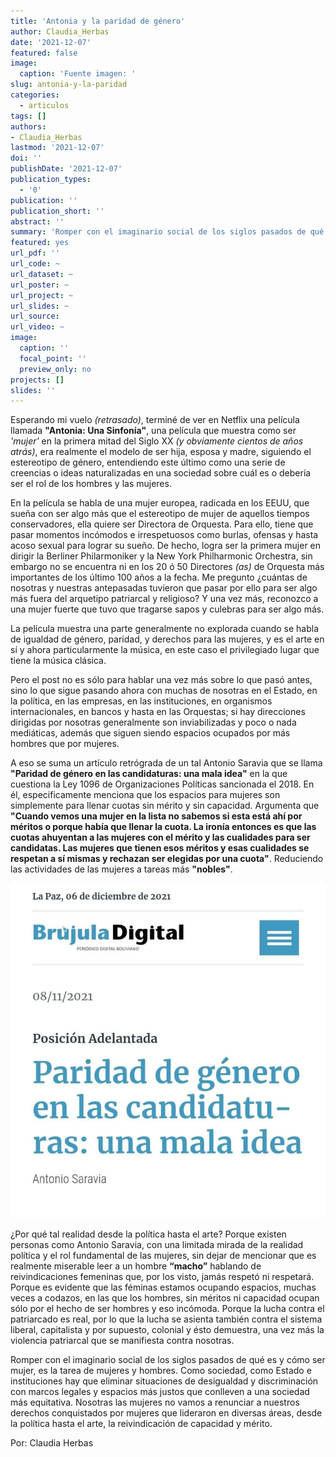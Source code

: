 ```yaml
---
title: 'Antonia y la paridad de género'
author: Claudia_Herbas
date: '2021-12-07'
featured: false
image:
  caption: 'Fuente imagen: '
slug: antonia-y-la-paridad 
categories:
  - articulos
tags: []
authors:
- Claudia_Herbas
lastmod: '2021-12-07'
doi: ''
publishDate: '2021-12-07'
publication_types:
  - '0'
publication: ''
publication_short: ''
abstract: ''
summary: 'Romper con el imaginario social de los siglos pasados de qué es y cómo ser mujer, es la tarea de mujeres y hombres.'
featured: yes
url_pdf: ''
url_code: ~
url_dataset: ~
url_poster: ~
url_project: ~
url_slides: ~
url_source: 
url_video: ~
image:
  caption: ''
  focal_point: ''
  preview_only: no
projects: []
slides: ''
---
```


Esperando mi vuelo *(retrasado)*, terminé de ver en Netflix una película llamada **"Antonia: Una Sinfonía"**, una película que muestra como ser *'mujer'* en la primera mitad del  Siglo XX *(y obviamente cientos de años atrás)*, era realmente el modelo de ser hija, esposa y madre, siguiendo el estereotipo de género, entendiendo este último como una serie de creencias o ideas naturalizadas en una sociedad sobre cuál es o debería ser el rol de los hombres y las mujeres. 

En la película se habla de una mujer europea, radicada en los EEUU, que sueña con ser algo más que el estereotipo de mujer de aquellos tiempos conservadores, ella quiere ser Directora de Orquesta. Para ello, tiene que pasar momentos incómodos e irrespetuosos como burlas, ofensas y hasta acoso sexual para lograr su sueño. De hecho, logra ser la primera mujer en dirigir la Berliner Philarmoniker y la New York Philharmonic Orchestra, sin embargo no se encuentra ni en los 20 ó 50 Directores *(as)* de Orquesta más importantes de los último 100 años a la fecha. Me pregunto ¿cuántas de nosotras y nuestras antepasadas tuvieron que pasar por ello para ser algo más fuera del arquetipo patriarcal y religioso? Y una vez más, reconozco a una mujer fuerte que tuvo que tragarse sapos y culebras para ser algo más. 

La película muestra una parte generalmente no explorada cuando se habla de igualdad de género, paridad, y derechos para las mujeres, y es el arte en sí y ahora particularmente la música, en este caso el privilegiado lugar que tiene la música clásica.

Pero el post no es sólo para hablar una vez más sobre lo que pasó antes, sino lo que sigue pasando ahora con muchas de nosotras en el Estado, en la política, en las empresas, en las instituciones, en organismos internacionales, en  bancos y hasta en las Orquestas; si hay direcciones dirigidas por nosotras generalmente son inviabilizadas y poco o nada mediáticas, además que siguen siendo espacios ocupados por más hombres que por mujeres. 

A eso se suma un artículo retrógrada de un tal Antonio Saravia que se llama **"Paridad de género en las candidaturas: una mala idea"** en la que cuestiona la Ley 1096 de Organizaciones Políticas sancionada el 2018. En él, especificamente menciona que los espacios para mujeres son simplemente para llenar cuotas sin mérito y sin capacidad. Argumenta que **"Cuando vemos una mujer en la lista no sabemos si esta está ahí por méritos o porque había que llenar la cuota. La ironía entonces es que las cuotas ahuyentan a las mujeres con el mérito y las cualidades para ser candidatas. Las mujeres que tienen esos méritos y esas cualidades se respetan a sí mismas y rechazan ser elegidas por una cuota"**. Reduciendo las actividades de las mujeres a tareas más **"nobles"**.

![](1.jpeg)

¿Por qué tal realidad desde la política hasta el arte?  Porque existen personas como Antonio Saravia, con una limitada mirada de la realidad política y el rol fundamental de las mujeres, sin dejar de mencionar que es realmente miserable leer a un hombre **“macho”** hablando de reivindicaciones femeninas que, por los visto, jamás respetó ni respetará. Porque es evidente que las féminas estamos ocupando espacios, muchas veces a codazos, en las que los hombres, sin méritos ni capacidad ocupan sólo por el hecho de ser hombres y eso incómoda. Porque la lucha contra el patriarcado es real, por lo que la lucha se asienta también contra el sistema liberal, capitalista y por supuesto, colonial y ésto demuestra, una vez más la violencia patriarcal que se manifiesta contra nosotras. 

Romper con el imaginario social de los siglos pasados de qué es y cómo ser mujer, es la tarea de mujeres y hombres. Como sociedad, como Estado e instituciones hay que eliminar situaciones de desigualdad y discriminación con marcos legales y espacios más justos que conlleven a una sociedad más equitativa. Nosotras las mujeres no vamos a renunciar a nuestros derechos conquistados por mujeres que lideraron en diversas áreas, desde la política hasta el arte, la reivindicación de capacidad y mérito.

Por: Claudia Herbas<br>
